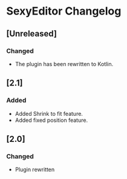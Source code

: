 <!-- https://keepachangelog.com -->

# SexyEditor Changelog

## [Unreleased]
### Changed
- The plugin has been rewritten to Kotlin.

## [2.1]
### Added
- Added Shrink to fit feature.
- Added fixed position feature.

## [2.0]
### Changed
- Plugin rewritten